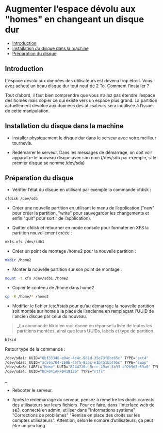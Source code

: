 # Augmenter l’espace dévolu aux "homes" en changeant un disque dur

* [Introduction](#introduction)
* [Installation du disque dans la machine](#installation-du-disque-dans-la-machine)
* [Préparation du disque](#préparation-du-disque)

## Introduction

L’espace dévolu aux données des utilisateurs est devenu trop étroit. Vous avez acheté un beau disque dur tout neuf de 2 To. Comment l’installer ?

Tout d’abord, il faut bien comprendre que vous n’allez pas étendre l’espace des homes mais copier ce qui existe vers un espace plus grand. La partition actuellement dévolue aux données des utilisateurs sera inutilisée à l’issue de cette manipulation.

## Installation du disque dans la machine

* Installer physiquement le disque dur dans le serveur avec votre meilleur tournevis.

* Redémarrer le serveur. Dans les messages de démarrage, on doit voir apparaître le nouveau disque avec son nom (/dev/sdb par exemple, si le premier disque se nomme /dev/sda)

## Préparation du disque

* Vérifier l’état du disque en utilisant par exemple la commande cfdisk :

```sh
cfdisk /dev/sdb
```

* Créer une nouvelle partition en utilisant le menu de l’application ("new" pour créer la partition, "write" pour sauvegarder les changements et enfin "quit" pour sortir de l’application).

* Quitter cfdisk et retourner en mode console pour formater en XFS la partition nouvellement créée :

```sh
mkfs.xfs /dev/sdb1
```

* Créer un point de montage /home2 pour la nouvelle partition :

```sh
mkdir /home2
```

* Monter la nouvelle partition sur son point de montage :

```sh
mount -t xfs /dev/sdb1 /home2
```

* Copier le contenu de /home dans home2

```sh
cp -R /home/* /home2
```

* Modifier le fichier /etc/fstab pour qu’au démarrage la nouvelle partition soit montée sur home à la place de l’ancienne en remplaçant l'UUID de l'ancien disque par celui du nouveau.

>_La commande blkid en root donne en réponse la liste de toutes les partitions montées, ainsi que leurs UUIDs, labels et type de partition.

```sh
blkid
```
Retour type de la commande :

```sh
/dev/sda1: UUID="8bf33340-e94c-4c4c-981d-35e73f8bc65c" TYPE="ext4" 
/dev/sda2: UUID="ac56a704-260b-45f5-85ac-e1b451bb79bc" TYPE="swap" 
/dev/sda3: LABEL="Home" UUID="8244710a-5cce-49ad-8b93-a92b5d2e53a0" TYPE="ext4" 
/dev/sda4: UUID="DCF041AFF0419126" TYPE="ntfs" 
```
_

* Rebooter le serveur.

* Après le redémarrage du serveur, pensez à remettre les droits corrects des utilisateurs sur leurs fichiers. Pour ce faire, dans l’interface web de se3, connecté en admin, utiliser dans "Informations système" "Corrections de problèmes" "Remise en place des droits sur les comptes utilisateurs". Attention, selon le nombre d’utilisateurs, ça peut être un peu long.
